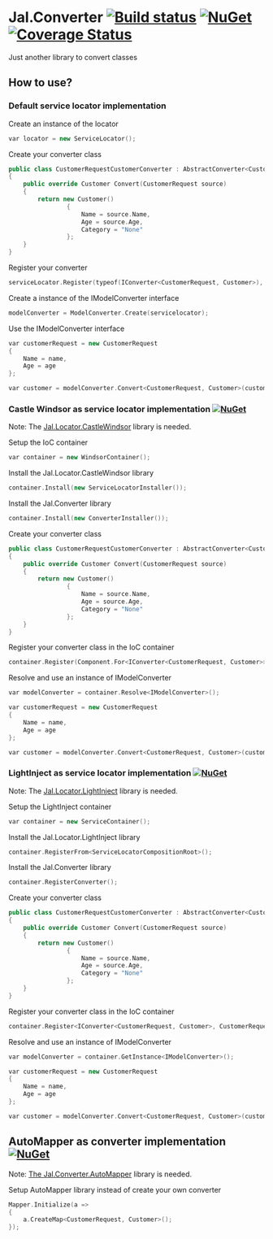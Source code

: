 # Jal.Converter [![Build status](https://ci.appveyor.com/api/projects/status/c63jmwrdr2iussdm?svg=true)](https://ci.appveyor.com/project/raulnq/jal-converter) [![NuGet](https://img.shields.io/nuget/v/Jal.Converter.svg)](https://www.nuget.org/packages/Jal.Converter) [![Coverage Status](https://coveralls.io/repos/github/raulnq/Jal.Converter/badge.svg?branch=master)](https://coveralls.io/github/raulnq/Jal.Converter?branch=master)
Just another library to convert classes

## How to use?

### Default service locator implementation

Create an instance of the locator
```c++
var locator = new ServiceLocator();
```   
Create your converter class
```c++
public class CustomerRequestCustomerConverter : AbstractConverter<CustomerRequest, Customer>
{
	public override Customer Convert(CustomerRequest source)
	{
		return new Customer()
				{
					Name = source.Name,
					Age = source.Age,
					Category = "None"
				};
	}
}
```
Register your converter
```c++
serviceLocator.Register(typeof(IConverter<CustomerRequest, Customer>), new CustomerRequestCustomerConverter());
```
Create a instance of the IModelConverter interface
```c++
modelConverter = ModelConverter.Create(servicelocator);
```    
Use the IModelConverter interface
```c++
var customerRequest = new CustomerRequest
{
	Name = name,
	Age = age
};

var customer = modelConverter.Convert<CustomerRequest, Customer>(customerRequest);  
```
### Castle Windsor as service locator implementation [![NuGet](https://img.shields.io/nuget/v/Jal.Converter.Installer.svg)](https://www.nuget.org/packages/Jal.Converter.Installer)

Note: The [Jal.Locator.CastleWindsor](https://www.nuget.org/packages/Jal.Locator.CastleWindsor/) library is needed.

Setup the IoC container
```c++
var container = new WindsorContainer();
```
Install the Jal.Locator.CastleWindsor library
```c++
container.Install(new ServiceLocatorInstaller());
```
Install the Jal.Converter library
```c++
container.Install(new ConverterInstaller());
```
Create your converter class
```c++
public class CustomerRequestCustomerConverter : AbstractConverter<CustomerRequest, Customer>
{
	public override Customer Convert(CustomerRequest source)
	{
		return new Customer()
				{
					Name = source.Name,
					Age = source.Age,
					Category = "None"
				};
	}
}
```	
Register your converter class in the IoC container
```c++
container.Register(Component.For<IConverter<CustomerRequest, Customer>>().ImplementedBy<CustomerRequestCustomerConverter>());
```
Resolve and use an instance of IModelConverter
```c++
var modelConverter = container.Resolve<IModelConverter>();

var customerRequest = new CustomerRequest
{
	Name = name,
	Age = age
};

var customer = modelConverter.Convert<CustomerRequest, Customer>(customerRequest);
```
### LightInject as service locator implementation [![NuGet](https://img.shields.io/nuget/v/Jal.Converter.LightInject.Installer.svg)](https://www.nuget.org/packages/Jal.Converter.LightInject.Installer)

Note: The [Jal.Locator.LightInject](https://www.nuget.org/packages/Jal.Locator.LightInject/) library is needed. 

Setup the LightInject container
```c++
var container = new ServiceContainer();
```
Install the Jal.Locator.LightInject library
```c++
container.RegisterFrom<ServiceLocatorCompositionRoot>();
```
Install the Jal.Converter library
```c++
container.RegisterConverter();
```
Create your converter class
```c++
public class CustomerRequestCustomerConverter : AbstractConverter<CustomerRequest, Customer>
{
	public override Customer Convert(CustomerRequest source)
	{
		return new Customer()
				{
					Name = source.Name,
					Age = source.Age,
					Category = "None"
				};
	}
}
```	
Register your converter class in the IoC container
```c++
container.Register<IConverter<CustomerRequest, Customer>, CustomerRequestCustomerConverter>();
```
Resolve and use an instance of IModelConverter
```c++
var modelConverter = container.GetInstance<IModelConverter>();

var customerRequest = new CustomerRequest
{
	Name = name,
	Age = age
};

var customer = modelConverter.Convert<CustomerRequest, Customer>(customerRequest);
```
## AutoMapper as converter implementation [![NuGet](https://img.shields.io/nuget/v/Jal.Converter.AutoMapper.svg)](https://www.nuget.org/packages/Jal.Converter.AutoMapper)

Note: [The Jal.Converter.AutoMapper](https://www.nuget.org/packages/Jal.Converter.AutoMapper/) library is needed.

Setup AutoMapper library instead of create your own converter
```c++
Mapper.Initialize(a =>
{
	a.CreateMap<CustomerRequest, Customer>();
});
```